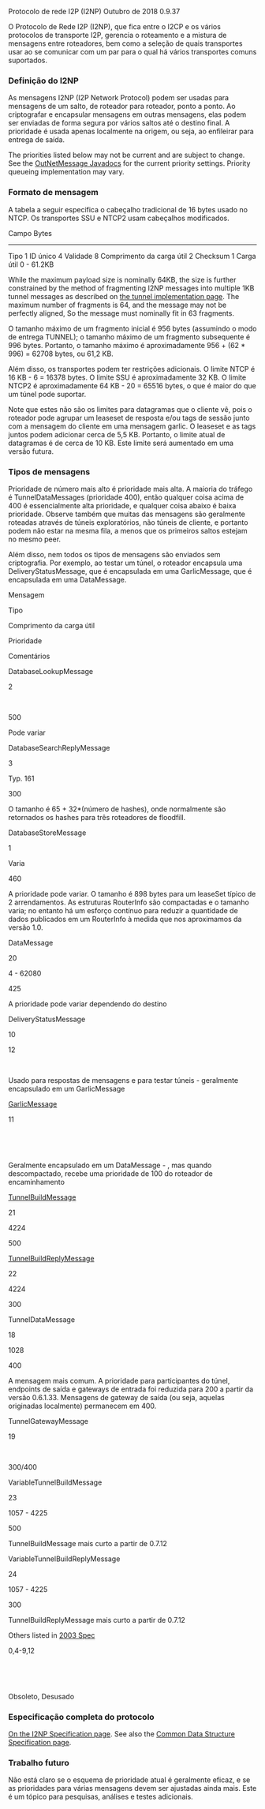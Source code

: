 Protocolo de rede
I2P (I2NP) Outubro de 2018 0.9.37 

O Protocolo de Rede I2P (I2NP), que fica entre o I2CP e os vários
protocolos de transporte I2P, gerencia o roteamento e a mistura de
mensagens entre roteadores, bem como a seleção de quais transportes usar
ao se comunicar com um par para o qual há vários transportes comuns
suportados.

### Definição do I2NP

As mensagens I2NP (I2P Network Protocol) podem ser usadas para mensagens
de um salto, de roteador para roteador, ponto a ponto. Ao criptografar e
encapsular mensagens em outras mensagens, elas podem ser enviadas de
forma segura por vários saltos até o destino final. A prioridade é usada
apenas localmente na origem, ou seja, ao enfileirar para entrega de
saída.

The priorities listed below may not be current and are subject to
change. See the [OutNetMessage
Javadocs]() for the current priority
settings. Priority queueing implementation may vary.

### Formato de mensagem

A tabela a seguir especifica o cabeçalho tradicional de 16 bytes usado
no NTCP. Os transportes SSU e NTCP2 usam cabeçalhos modificados.

 Campo Bytes
 --------------------------- ------------
 Tipo 1
 ID único 4
 Validade 8
 Comprimento da carga útil 2
 Checksum 1
 Carga útil 0 - 61.2KB

While the maximum payload size is nominally 64KB, the size is further
constrained by the method of fragmenting I2NP messages into multiple 1KB
tunnel messages as described on [the tunnel implementation
page](). The maximum number of fragments is
64, and the message may not be perfectly aligned, So the message must
nominally fit in 63 fragments.

O tamanho máximo de um fragmento inicial é 956 bytes (assumindo o modo
de entrega TUNNEL); o tamanho máximo de um fragmento subsequente é 996
bytes. Portanto, o tamanho máximo é aproximadamente 956 + (62 \* 996) =
62708 bytes, ou 61,2 KB.

Além disso, os transportes podem ter restrições adicionais. O limite
NTCP é 16 KB - 6 = 16378 bytes. O limite SSU é aproximadamente 32 KB. O
limite NTCP2 é aproximadamente 64 KB - 20 = 65516 bytes, o que é maior
do que um túnel pode suportar.

Note que estes não são os limites para datagramas que o cliente vê, pois
o roteador pode agrupar um leaseset de resposta e/ou tags de sessão
junto com a mensagem do cliente em uma mensagem garlic. O leaseset e as
tags juntos podem adicionar cerca de 5,5 KB. Portanto, o limite atual de
datagramas é de cerca de 10 KB. Este limite será aumentado em uma versão
futura.

### Tipos de mensagens

Prioridade de número mais alto é prioridade mais alta. A maioria do
tráfego é TunnelDataMessages (prioridade 400), então qualquer coisa
acima de 400 é essencialmente alta prioridade, e qualquer coisa abaixo é
baixa prioridade. Observe também que muitas das mensagens são geralmente
roteadas através de túneis exploratórios, não túneis de cliente, e
portanto podem não estar na mesma fila, a menos que os primeiros saltos
estejam no mesmo peer.

Além disso, nem todos os tipos de mensagens são enviados sem
criptografia. Por exemplo, ao testar um túnel, o roteador encapsula uma
DeliveryStatusMessage, que é encapsulada em uma GarlicMessage, que é
encapsulada em uma DataMessage.

Mensagem

Tipo

Comprimento da carga útil

Prioridade

Comentários

DatabaseLookupMessage

2

 

500

Pode variar

DatabaseSearchReplyMessage

3

Typ. 161

300

O tamanho é 65 + 32\*(número de hashes), onde normalmente são retornados
os hashes para três roteadores de floodfill.

DatabaseStoreMessage

1

Varia

460

A prioridade pode variar. O tamanho é 898 bytes para um leaseSet típico
de 2 arrendamentos. As estruturas RouterInfo são compactadas e o tamanho
varia; no entanto há um esforço contínuo para reduzir a quantidade de
dados publicados em um RouterInfo à medida que nos aproximamos da versão
1.0.

DataMessage

20

4 - 62080

425

A prioridade pode variar dependendo do destino

DeliveryStatusMessage

10

12

 

Usado para respostas de mensagens e para testar túneis - geralmente
encapsulado em um GarlicMessage

[GarlicMessage](#op.garlic)

11

 

 

Geralmente encapsulado em um DataMessage - , mas quando descompactado,
recebe uma prioridade de 100 do roteador de encaminhamento

[TunnelBuildMessage](#tunnelCreate.requestRecord)

21

4224

500

[TunnelBuildReplyMessage](#tunnelCreate.replyRecord)

22

4224

300

TunnelDataMessage

18

1028

400

A mensagem mais comum. A prioridade para participantes do túnel,
endpoints de saída e gateways de entrada foi reduzida para 200 a partir
da versão 0.6.1.33. Mensagens de gateway de saída (ou seja, aquelas
originadas localmente) permanecem em 400.

TunnelGatewayMessage

19

 

300/400

VariableTunnelBuildMessage

23

1057 - 4225

500

TunnelBuildMessage mais curto a partir de 0.7.12

VariableTunnelBuildReplyMessage

24

1057 - 4225

300

TunnelBuildReplyMessage mais curto a partir de 0.7.12

Others listed in [2003 Spec]()

0,4-9,12

 

 

Obsoleto, Desusado

### Especificação completa do protocolo

[On the I2NP Specification page](). See also
the [Common Data Structure Specification
page]().

### Trabalho futuro

Não está claro se o esquema de prioridade atual é geralmente eficaz, e
se as prioridades para várias mensagens devem ser ajustadas ainda mais.
Este é um tópico para pesquisas, análises e testes adicionais.


